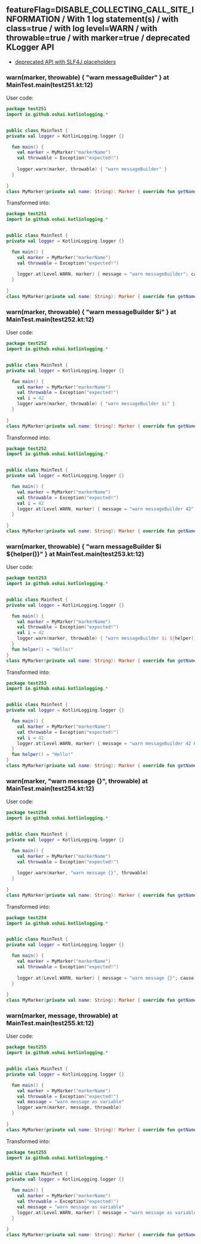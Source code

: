 ## featureFlag=DISABLE_COLLECTING_CALL_SITE_INFORMATION / With 1 log statement(s) / with class=true / with log level=WARN / with throwable=true / with marker=true / deprecated KLogger API

* [deprecated API with SLF4J placeholders](deprecated-slf4j-placeholders.md)

###  warn(marker, throwable) { "warn messageBuilder" } at MainTest.main(test251.kt:12)

User code:
```kotlin
package test251
import io.github.oshai.kotlinlogging.*


public class MainTest {
private val logger = KotlinLogging.logger {}

  fun main() {
    val marker = MyMarker("markerName")
    val throwable = Exception("expected!")
    
    logger.warn(marker, throwable) { "warn messageBuilder" }
  }
  
}
class MyMarker(private val name: String): Marker { override fun getName() = name }

```
  
Transformed into:
```kotlin
package test251
import io.github.oshai.kotlinlogging.*


public class MainTest {
private val logger = KotlinLogging.logger {}

  fun main() {
    val marker = MyMarker("markerName")
    val throwable = Exception("expected!")
    
    logger.at(Level.WARN, marker) { message = "warn messageBuilder"; cause = throwable; internalCompilerData = KLoggingEventBuilder.InternalCompilerData(messageTemplate = "\"warn messageBuilder\"")
  }
  
}
class MyMarker(private val name: String): Marker { override fun getName() = name }

```

###  warn(marker, throwable) { "warn messageBuilder $i" } at MainTest.main(test252.kt:12)

User code:
```kotlin
package test252
import io.github.oshai.kotlinlogging.*


public class MainTest {
private val logger = KotlinLogging.logger {}

  fun main() {
    val marker = MyMarker("markerName")
    val throwable = Exception("expected!")
    val i = 42
    logger.warn(marker, throwable) { "warn messageBuilder $i" }
  }
  
}
class MyMarker(private val name: String): Marker { override fun getName() = name }

```
  
Transformed into:
```kotlin
package test252
import io.github.oshai.kotlinlogging.*


public class MainTest {
private val logger = KotlinLogging.logger {}

  fun main() {
    val marker = MyMarker("markerName")
    val throwable = Exception("expected!")
    val i = 42
    logger.at(Level.WARN, marker) { message = "warn messageBuilder 42"; cause = throwable; internalCompilerData = KLoggingEventBuilder.InternalCompilerData(messageTemplate = "\"warn messageBuilder $i\"")
  }
  
}
class MyMarker(private val name: String): Marker { override fun getName() = name }

```

###  warn(marker, throwable) { "warn messageBuilder $i ${helper()}" } at MainTest.main(test253.kt:12)

User code:
```kotlin
package test253
import io.github.oshai.kotlinlogging.*


public class MainTest {
private val logger = KotlinLogging.logger {}

  fun main() {
    val marker = MyMarker("markerName")
    val throwable = Exception("expected!")
    val i = 42
    logger.warn(marker, throwable) { "warn messageBuilder $i ${helper()}" }
  }
  fun helper() = "Hello!"
}
class MyMarker(private val name: String): Marker { override fun getName() = name }

```
  
Transformed into:
```kotlin
package test253
import io.github.oshai.kotlinlogging.*


public class MainTest {
private val logger = KotlinLogging.logger {}

  fun main() {
    val marker = MyMarker("markerName")
    val throwable = Exception("expected!")
    val i = 42
    logger.at(Level.WARN, marker) { message = "warn messageBuilder 42 Hello!"; cause = throwable; internalCompilerData = KLoggingEventBuilder.InternalCompilerData(messageTemplate = "\"warn messageBuilder $i ${helper()}\"")
  }
  fun helper() = "Hello!"
}
class MyMarker(private val name: String): Marker { override fun getName() = name }

```

###  warn(marker, "warn message {}", throwable) at MainTest.main(test254.kt:12)

User code:
```kotlin
package test254
import io.github.oshai.kotlinlogging.*


public class MainTest {
private val logger = KotlinLogging.logger {}

  fun main() {
    val marker = MyMarker("markerName")
    val throwable = Exception("expected!")
    
    logger.warn(marker, "warn message {}", throwable)
  }
  
}
class MyMarker(private val name: String): Marker { override fun getName() = name }

```
  
Transformed into:
```kotlin
package test254
import io.github.oshai.kotlinlogging.*


public class MainTest {
private val logger = KotlinLogging.logger {}

  fun main() {
    val marker = MyMarker("markerName")
    val throwable = Exception("expected!")
    
    logger.at(Level.WARN, marker) { message = "warn message {}"; cause = throwable; internalCompilerData = KLoggingEventBuilder.InternalCompilerData(messageTemplate = "\"warn message {}\"")
  }
  
}
class MyMarker(private val name: String): Marker { override fun getName() = name }

```

###  warn(marker, message, throwable) at MainTest.main(test255.kt:12)

User code:
```kotlin
package test255
import io.github.oshai.kotlinlogging.*


public class MainTest {
private val logger = KotlinLogging.logger {}

  fun main() {
    val marker = MyMarker("markerName")
    val throwable = Exception("expected!")
    val message = "warn message as variable"
    logger.warn(marker, message, throwable)
  }
  
}
class MyMarker(private val name: String): Marker { override fun getName() = name }

```
  
Transformed into:
```kotlin
package test255
import io.github.oshai.kotlinlogging.*


public class MainTest {
private val logger = KotlinLogging.logger {}

  fun main() {
    val marker = MyMarker("markerName")
    val throwable = Exception("expected!")
    val message = "warn message as variable"
    logger.at(Level.WARN, marker) { message = "warn message as variable"; cause = throwable; internalCompilerData = KLoggingEventBuilder.InternalCompilerData(messageTemplate = "message")
  }
  
}
class MyMarker(private val name: String): Marker { override fun getName() = name }

```
